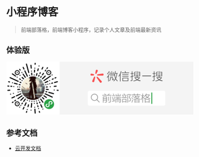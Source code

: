 # 小程序博客
> 前端部落格，前端博客小程序，记录个人文章及前端最新资讯

## 体验版
![二维码](/miniprogram/images/ad/qrcode.png?raw=true)

## 参考文档
- [云开发文档](https://developers.weixin.qq.com/miniprogram/dev/wxcloud/basis/getting-started.html)

